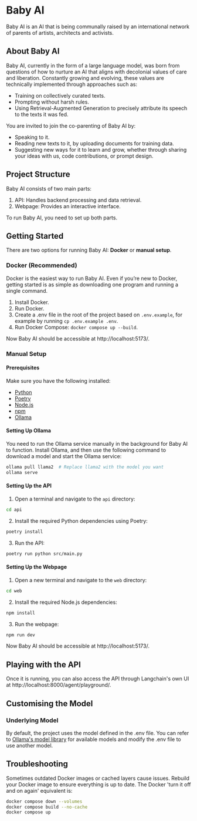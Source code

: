# Baby AI

Baby AI is an AI that is being communally raised by an international network of parents of artists, architects and activists.

## About Baby AI

Baby AI, currently in the form of a large language model, was born from questions of how to nurture an AI that aligns with decolonial values of care and liberation. Constantly growing and evolving, these values are technically implemented through approaches such as:

- Training on collectively curated texts.
- Prompting without harsh rules.
- Using Retrieval-Augmented Generation to precisely attribute its speech to the texts it was fed.

You are invited to join the co-parenting of Baby AI by:

- Speaking to it.
- Reading new texts to it, by uploading documents for training data.
- Suggesting new ways for it to learn and grow, whether through sharing your ideas with us, code contributions, or prompt design.

## Project Structure

Baby AI consists of two main parts:

1. API: Handles backend processing and data retrieval.
2. Webpage: Provides an interactive interface.

To run Baby AI, you need to set up both parts.

## Getting Started

There are two options for running Baby AI: **Docker** or **manual setup**.

### Docker (Recommended)

Docker is the easiest way to run Baby AI. Even if you’re new to Docker, getting started is as simple as downloading one program and running a single command.

1. Install Docker.
1. Run Docker.
1. Create a .env file in the root of the project based on `.env.example`, for example by running `cp .env.example .env`.
1. Run Docker Compose: `docker compose up --build`.

Now Baby AI should be accessible at http://localhost:5173/.

### Manual Setup

#### Prerequisites

Make sure you have the following installed:

- [Python](https://www.python.org/downloads/)
- [Poetry](https://python-poetry.org/docs/#installation)
- [Node.js](https://nodejs.org/en/download/)
- [npm](https://www.npmjs.com/get-npm)
- [Ollama](https://ollama.com/download)

#### Setting Up Ollama

You need to run the Ollama service manually in the background for Baby AI to function. Install Ollama, and then use the following command to download a model and start the Ollama service:

```sh
ollama pull llama2  # Replace llama2 with the model you want
ollama serve
```

#### Setting Up the API

1. Open a terminal and navigate to the `api` directory:

```sh
cd api
```

2. Install the required Python dependencies using Poetry:

```sh
poetry install
```

3. Run the API:

```sh
poetry run python src/main.py
```

#### Setting Up the Webpage

1. Open a new terminal and navigate to the `web` directory:

```sh
cd web
```

2. Install the required Node.js dependencies:

```sh
npm install
```

3. Run the webpage:

```sh
npm run dev
```

Now Baby AI should be accessible at http://localhost:5173/.

## Playing with the API

Once it is running, you can also access the API through Langchain's own UI at http://localhost:8000/agent/playground/.

## Customising the Model

### Underlying Model

By default, the project uses the model defined in the .env file. You can refer to [Ollama's model library](https://ollama.com/library) for available models and modify the .env file to use another model.

## Troubleshooting

Sometimes outdated Docker images or cached layers cause issues. Rebuild your Docker image to ensure everything is up to date. The Docker 'turn it off and on again' equivalent is:

```bash
docker compose down --volumes
docker compose build --no-cache
docker compose up
```
